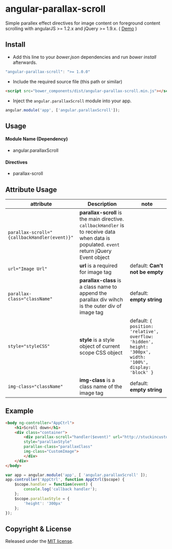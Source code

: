 angular-parallax-scroll
=============

Simple parallex effect directives for image content on foreground content scrolling with angularJS >= 1.2.x and jQuery >= 1.9.x. ( [Demo](http://embed.plnkr.co/hpScb7rq2FMlFRrmYeh8/preview) )

## Install

+ Add this line to your *bower.json* dependencies and run *bower install* afterwards.

>
``` JavaScript
"angular-parallax-scroll": ">= 1.0.0"
```

+ Include the required source file (this path or similar)

>
``` html
<script src="bower_components/dist/angular-parallax-scroll.min.js"></script>
```

+ Inject the `angular.parallaxScroll` module into your app.

>
``` JavaScript
angular.module('app', ['angular.parallaxScroll']);
```

## Usage

#### Module Name (Dependency)

* angular.parallaxScroll

#### Directives

* parallax-scroll

## Attribute Usage
| attribute  | 	Description  | note |
|------------|----------------|---|
| `parallax-scroll="{callbackHandler(event)}"` | **parallax-scroll** is the main directive. `callbackHandler` is to receive data when data is populated. `event` return jQuery Event object |
| `url="Image Url"` | **url** is a required for image tag | default: **Can't not be empty** |
| `parallax-class="className"` | **parallax-class** is a class name to append the parallax div wihch is the outer div of image tag | default: **empty string** |
| `style="styleCSS"` | **style** is a style object of current scope CSS object | default: `{ position: 'relative', overflow: 'hidden', height: '300px', width: '100%', display: 'block' }` |
| `img-class="className"` | **img-class** is a class name of the image tag | default: **empty string** |

## Example

>
```html
<body ng-controller="AppCtrl">
    <h1>Scroll down</h1>
    <div class="container">
        <div parallax-scroll="handler($event)" url="http://stuckincustoms.smugmug.com/Portfolio/i-khJF5DB/0/X3/Trey%20Ratcliff%20-%20China%202011%20-%20A%20Great%20Wall%20at%20Sunset.jpg"
        style="parallaxStyle"
        parallax-class="parallaxClass"
        img-class="CustomImage">
        </div>
    </div>
</body>
```

>
```JavaScript
var app = angular.module('app', [ 'angular.parallaxScroll' ]);
app.controller('AppCtrl', function AppCtrl($scope) {
    $scope.handler = function(event) {
        console.log('callback handler');
    };
    $scope.parallaxStyle = {
        'height': '300px'
    };
});
```

## Copyright & License

Released under the [MIT license](LICENSE.txt).
